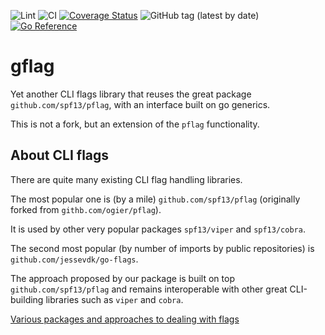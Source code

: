 ![Lint](https://github.com/fredbi/gflag/actions/workflows/01-golang-lint.yaml/badge.svg)
![CI](https://github.com/fredbi/gflag/actions/workflows/02-test.yaml/badge.svg)
[![Coverage Status](https://coveralls.io/repos/github/fredbi/gflag/badge.svg)](https://coveralls.io/github/fredbi/gflag)
![GitHub tag (latest by date)](https://img.shields.io/github/v/tag/fredbi/gflag)
[![Go Reference](https://pkg.go.dev/badge/github.com/fredbi/gflag.svg)](https://pkg.go.dev/github.com/fredbi/gflag)

# gflag

Yet another CLI flags library that reuses the great package `github.com/spf13/pflag`, with an interface built on go generics.

This is not a fork, but an extension of the `pflag` functionality.

## About CLI flags

There are quite many existing CLI flag handling libraries.

The most popular one is (by a mile) `github.com/spf13/pflag` (originally forked from `githb.com/ogier/pflag`).

It is used by other very popular packages `spf13/viper` and `spf13/cobra`.

The second most popular (by number of imports by public repositories) is `github.com/jessevdk/go-flags`.

The approach proposed by our package is built on top `github.com/spf13/pflag` and remains interoperable with other 
great CLI-building libraries such as `viper` and `cobra`.

[Various packages and approaches to dealing with flags](docs/approaches.md)

